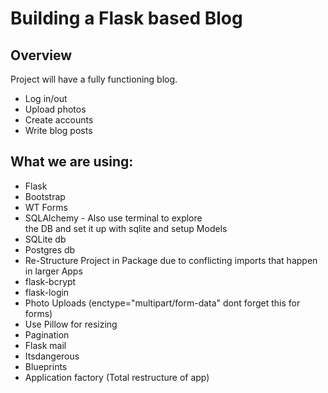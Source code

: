 # Building a Flask based Blog

## Overview
Project will have a fully functioning blog.  
* Log in/out  
* Upload photos  
* Create accounts  
* Write blog posts

## What we are using:
* Flask
* Bootstrap
* WT Forms
* SQLAlchemy - Also use terminal to explore  
                the DB and set it up with sqlite
                and setup Models 
* SQLite db
* Postgres db
* Re-Structure Project in Package due to conflicting imports
that happen in larger Apps
* flask-bcrypt
* flask-login 
* Photo Uploads (enctype="multipart/form-data" dont forget this for forms)
* Use Pillow for resizing
* Pagination
* Flask mail
* Itsdangerous
* Blueprints
* Application factory (Total restructure of app)